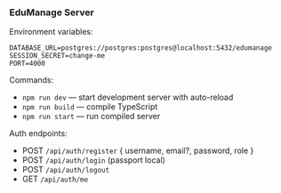 ### EduManage Server

Environment variables:
```
DATABASE_URL=postgres://postgres:postgres@localhost:5432/edumanage
SESSION_SECRET=change-me
PORT=4000
```

Commands:
- `npm run dev` — start development server with auto-reload
- `npm run build` — compile TypeScript
- `npm run start` — run compiled server

Auth endpoints:
- POST `/api/auth/register` { username, email?, password, role }
- POST `/api/auth/login` (passport local)
- POST `/api/auth/logout`
- GET `/api/auth/me`

